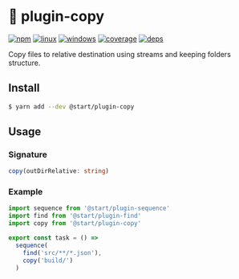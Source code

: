 # 👯 plugin-copy

[![npm](https://img.shields.io/npm/v/@start/plugin-copy.svg?style=flat-square)](https://www.npmjs.com/package/@start/plugin-copy) [![linux](https://img.shields.io/travis/deepsweet/start/master.svg?label=linux&style=flat-square)](https://travis-ci.org/deepsweet/start) [![windows](https://img.shields.io/appveyor/ci/deepsweet/start/master.svg?label=windows&style=flat-square)](https://ci.appveyor.com/project/deepsweet/start) [![coverage](https://img.shields.io/codecov/c/github/deepsweet/start/master.svg?style=flat-square)](https://codecov.io/github/deepsweet/start) [![deps](https://david-dm.org/deepsweet/start.svg?path=packages/plugin-copy&style=flat-square)](https://david-dm.org/deepsweet/start?path=packages/plugin-copy)

Copy files to relative destination using streams and keeping folders structure.

## Install

```sh
$ yarn add --dev @start/plugin-copy
```

## Usage

### Signature

```ts
copy(outDirRelative: string)
```

### Example

```js
import sequence from '@start/plugin-sequence'
import find from '@start/plugin-find'
import copy from '@start/plugin-copy'

export const task = () =>
  sequence(
    find('src/**/*.json'),
    copy('build/')
  )
```
